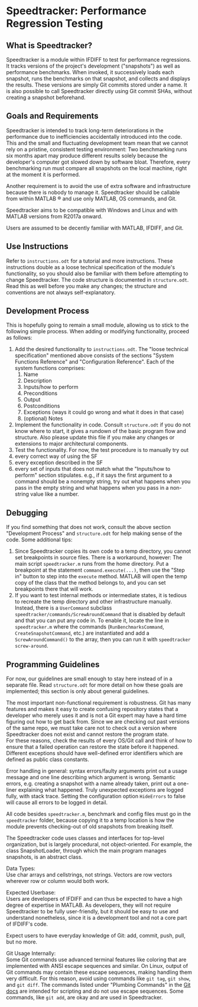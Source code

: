# Speedtracker: Performance Regression Testing

## What is Speedtracker?
Speedtracker is a module within IFDIFF to test for performance
regressions. It tracks versions of the project's development ("snapshots") as well as
performance benchmarks. When invoked, it successively loads each snapshot,
runs the benchmarks on that snapshot, and collects and displays the results. These
versions are simply Git commits stored under a name. It is also possible
to call Speedtracker directly using Git commit SHAs, without creating a
snapshot beforehand.

## Goals and Requirements
Speedtracker is intended to track long-term deteriorations in the performance
due to inefficiencies accidentally introduced into the code. This and
the small and fluctuating development team mean that we cannot rely
on a pristine, consistent testing environment: Two benchmarking runs
six months apart may produce different results solely because
the developer's computer got slowed down by software bloat. Therefore,
every benchmarking run must compare all snapshots on the local
machine, right at the moment it is performed.  
  
Another requirement is to avoid the use of extra software and infrastructure because
there is nobody to manage it. Speedtracker should be callable from within
MATLAB :registered: and use only MATLAB, OS commands, and Git.  
  
Speedtracker aims to be compatible with Windows and Linux and with MATLAB versions from
R2017a onward.  
  
Users are assumed to be decently familiar with MATLAB, IFDIFF, and Git.  
  
## Use Instructions
Refer to `instructions.odt` for a tutorial and more instructions. These instructions double
as a loose technical specification of the module's functionality, so you should
also be familiar with them before attempting to change Speedtracker. The code structure is
documented in `structure.odt`. Read this as well before you make any changes; the structure
and conventions are not always self-explanatory.

## Development Process
This is hopefully going to remain a small module, allowing us to
stick to the following simple process. When adding or modifying
functionality, proceed as follows:

1. Add the desired functionality to `instructions.odt`. The "loose technical specification"
  mentioned above consists of the sections "System Functions Reference" and
  "Configuration Reference". Each of the system functions comprises:
    1. Name
    2. Description
    3. Inputs/how to perform 
    4. Preconditions
    5. Output
    6. Postconditions
    7. Exceptions (ways it could go wrong and what it does in that case)
    8. (optional) Notes
2. Implement the functionality in code. Consult `structure.odt` if you do not
  know where to start, it gives a rundown of the basic program flow and structure.
  Also please update this file if you make any changes or extensions to major architectural
  components.
3. Test the functionality. For now, the test procedure is to manually try out
  1. every correct way of using the SF
  2. every exception described in the SF
  3. every set of inputs that does not match what the "Inputs/how to perform"
      section stipulates. e.g., if it says the first argument to a command should be a
      nonempty string, try out what happens when you pass in the empty string
      and what happens when you pass in a non-string value like a number.

## Debugging
If you find something that does not work, consult the above section "Development Process"
and `structure.odt` for help making sense of the code. Some additional tips:

1. Since Speedtracker copies its own code to a temp directory, you cannot set breakpoints
  in source files. There is a workaround, however: The main script `speedtracker.m` runs
  from the home directory. Put a breakpoint at the statement `command.execute(...)`, then
  use the "Step in" button to step into the `execute` method. MATLAB will open the temp
  copy of the class that the method belongs to, and you can set breakpoints there that
  will work.
2. If you want to test internal methods or intermediate states, it is tedious to
  recreate the temp directory and other infrastructure manually. Instead, there is
  a `UserCommand` subclass `speedtracker/commands/ScrewAroundCommand` that is
  disabled by default and that you can put any code in. To enable it, locate the
  line in `speedtracker.m` where the commands (`RunBenchmarksCommand`,
  `CreateSnapshotCommand`, etc.) are instantiated and add a 
  `ScrewAroundCommand()` to the array, then you can run it with
  `speedtracker screw-around`.

## Programming Guidelines
For now, our guidelines are small enough to stay here instead of in a
separate file. Read `structure.odt` for more detail on how these goals
are implemented; this section is only about general guidelines.  
  
The most important non-functional requirement is robustness.
Git has many features and makes it easy to create confusing repository states
that a developer who merely uses it and is not a Git expert may have a hard
time figuring out how to get back from.
Since we are checking out past versions of the same repo, we must
take care not to check out a version where Speedtracker does not
exist and cannot restore the program state.  
For these reasons,
check the results of every OS/Git call and think of how to ensure
that a failed operation can restore the state before it happened.
Different exceptions should have well-defined error identifiers
which are defined as public class constants.  

Error handling in general: syntax errors/faulty arguments print out a usage message
and one line describing which argument is wrong. Semantic errors, e.g.
creating a snapshot with a name already taken, print out a one-liner
explaining what happened. Truly unexpected exceptions are logged fully,
with stack trace. Setting the configuration option `HideErrors` to false will
cause all errors to be logged in detail.  
  
All code besides `speedtracker.m`, benchmark and config files must
go in the `speedtracker` folder, because copying it to a temp location
is how the module prevents checking-out of old snapshots from breaking
itself.  

The Speedtracker code uses classes and interfaces for top-level organization, but is largely
procedural, not object-oriented. For example, the class
SnapshotLoader, through which the main program manages
snapshots, is an abstract class.  

Data Types:  
Use char arrays and cellstrings, not strings.
Vectors are row vectors wherever row or column would both work.

Expected Userbase:  
Users are developers of IFDIFF and can thus be expected to have a high degree of
expertise in MATLAB. As developers, they will not require Speedtracker to be fully
user-friendly, but it should be easy to use and understand nonetheless, since it is
a development tool and not a core part of IFDIFF's code.

Expect users to have everyday knowledge of
Git: add, commit, push, pull, but no more.  

Git Usage Internally:  
Some Git commands use advanced terminal features like coloring that are
implemented with ANSI escape sequences and similar. On Linux, output of
Git commands may contain these escape sequences, making handling them very
difficult. For this reason, avoid using commands like `git tag`, `git show`,
and `git diff`. The commands listed under "Plumbing Commands" in the
[Git docs](https://git-scm.com/docs/) are intended for scripting and do
not use escape sequences.
Some commands, like `git add`, are okay and are used in Speedtracker.
